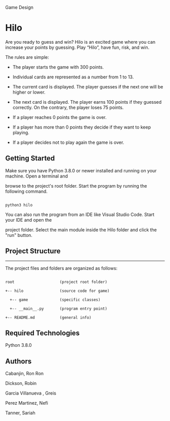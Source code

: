 Game Design

# Hilo

Are you ready to guess and win? Hilo is an excited game where you can increase your points by guessing. Play “Hilo”, have fun, risk, and win.

The rules are simple:

- The player starts the game with 300 points.

- Individual cards are represented as a number from 1 to 13.

- The current card is displayed. The player guesses if the next one will be higher or lower.

- The next card is displayed. The player earns 100 points if they guessed correctly. On the contrary, the player loses 75 points.

- If a player reaches 0 points the game is over.

- If a player has more than 0 points they decide if they want to keep playing.

- If a player decides not to play again the game is over.

## Getting Started

Make sure you have Python 3.8.0 or newer installed and running on your machine. Open a terminal and

browse to the project's root folder. Start the program by running the following command.

```

python3 hilo

```

You can also run the program from an IDE like Visual Studio Code. Start your IDE and open the

project folder. Select the main module inside the Hilo folder and click the "run" button.

## Project Structure

---

The project files and folders are organized as follows:

```

root                    (project root folder)

+-- hilo                (source code for game)

  +-- game              (specific classes)

  +-- __main__.py       (program entry point)

+-- README.md           (general info)

```

## Required Technologies

Python 3.8.0

## Authors

Cabanjin, Ron Ron

Dickson, Robin

Garcia Villanueva , Greis

Perez Martinez, Nefi

Tanner, Sariah
